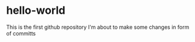 # hello-world
This is the first github repository
I'm about to make some changes in form of committs

